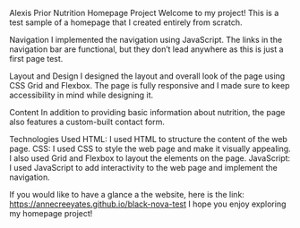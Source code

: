Alexis Prior Nutrition Homepage Project
Welcome to my project! This is a test sample of a homepage that I created entirely from scratch.

Navigation
I implemented the navigation using JavaScript. The links in the navigation bar are functional, but they don’t lead anywhere as this is just a first page test.

Layout and Design
I designed the layout and overall look of the page using CSS Grid and Flexbox. The page is fully responsive and I made sure to keep accessibility in mind while designing it.

Content
In addition to providing basic information about nutrition, the page also features a custom-built contact form.

Technologies Used
HTML: I used HTML to structure the content of the web page.
CSS: I used CSS to style the web page and make it visually appealing. I also used Grid and Flexbox to layout the elements on the page.
JavaScript: I used JavaScript to add interactivity to the web page and implement the navigation.

If you would like to have a glance a the website, here is the link: https://annecreeyates.github.io/black-nova-test
I hope you enjoy exploring my homepage project!

